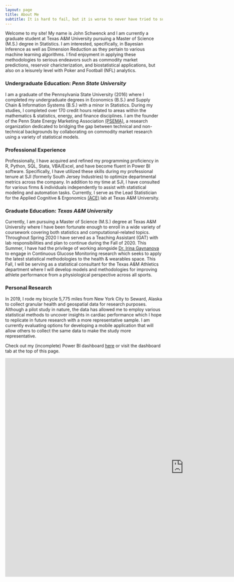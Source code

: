 ```yaml
---
layout: page
title: About Me
subtitle: It is hard to fail, but it is worse to never have tried to succeed. - Theodore Roosevelt
---
```


Welcome to my site! My name is John Schwenck and I am currently a graduate student at Texas A&M University pursuing a Master of Science (M.S.) degree in Statistics. I am interested, specifically, in Bayesian Inference as well as Dimension Reduction as they pertain to various machine learning algorithms. I find enjoyment in applying these methodologies to serious endeavors such as commodity market predictions, reservoir charicterization, and biostatistical applications, but also on a leisurely level with Poker and Football (NFL) analytics.

### Undergraduate Education: *Penn State University*
I am a graduate of the Pennsylvania State University (2016) where I completed my undergraduate degrees in Economics (B.S.) and Supply Chain & Information Systems (B.S.) with a minor in Statistics. During my studies, I completed over 170 credit hours related to areas within the mathematics & statistics, energy, and finance disciplines. I am the founder of the Penn State Energy Marketing Association [(PSEMA)](https://www.pennstateema.com/), a research organization dedicated to bridging the gap between technical and non-technical backgrounds by collaborating on commodity market research using a variety of statistical models.

### Professional Experience
Professionally, I have acquired and refined my programming proficiency in R, Python, SQL, Stata, VBA/Excel, and have become fluent in Power BI software. Specifically, I have utilized these skills during my professional tenure at SJI (formerly South Jersey Industries) to optimize departmental metrics across the company. In addition to my time at SJI, I have consulted for various firms & individuals independently to assist with statistical modeling and automation tasks. Currently, I serve as the Lead Statistician for the Applied Cognitive & Ergonomics [(ACE)](https://acelab.tamu.edu/) lab at Texas A&M University.

### Graduate Education: *Texas A&M University*
Currently, I am pursuing a Master of Science (M.S.) degree at Texas A&M University where I have been fortunate enough to enroll in a wide variety of coursework covering both statistics and computational-related topics. Throughout Spring 2020 I have served as a Teaching Assistant (GAT) with lab responsibilities and plan to continue during the Fall of 2020. This Summer, I have had the privilege of working alongside [Dr. Irina Gaynanova](https://irinagain.github.io/) to engage in Continuous Glucose Monitoring research which seeks to apply the latest statistical methodologies to the health & wearables space. This Fall, I will be serving as a statistical consultant for the Texas A&M Athletics department where I will develop models and methodologies for improving athlete performance from a physiological perspective across all sports.  

### Personal Research
In 2019, I rode my bicycle 5,775 miles from New York City to Seward, Alaska to collect granular health and geospatial data for research purposes. Although a pilot study in nature, the data has allowed me to employ various statistical methods to uncover insights in cardiac performance which I hope to replicate in future research with a more representative sample. I am currently evaluating options for developing a mobile application that will allow others to collect the same data to make the study more representative. 

Check out my (incomplete) Power BI dashboard [here](https://app.powerbi.com/view?r=eyJrIjoiYjdmYTAzMmEtZjllZS00Mzg4LTljZDMtMTQ1Y2EyODJkNmQ1IiwidCI6IjY4ZjM4MWUzLTQ2ZGEtNDdiOS1iYTU3LTZmMzIyYjhmMGRhMSIsImMiOjN9) or visit the dashboard tab at the top of this page.

<iframe width="1140" height="700" src="https://app.powerbi.com/view?r=eyJrIjoiYjdmYTAzMmEtZjllZS00Mzg4LTljZDMtMTQ1Y2EyODJkNmQ1IiwidCI6IjY4ZjM4MWUzLTQ2ZGEtNDdiOS1iYTU3LTZmMzIyYjhmMGRhMSIsImMiOjN9" frameborder="0" allowFullScreen="true"></iframe>
